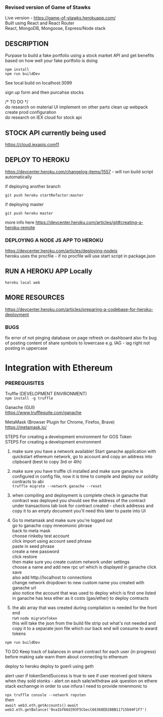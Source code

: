 ### Revised version of Game of Stawks  
Live version - https://game-of-stawks.herokuapp.com/  
Built using React and React Router  
React, MongoDB, Mongoose, Express/Node stack  

## DESCRIPTION  
Purpase to build a fake portfolio using a stock market API and get benefits based on how well
your fake portfolio is doing  

```
npm install
npm run buildDev
```  

See local build on localhost:3099  

sign up form and then purcahse stocks

/* TO DO */  
do research on material UI implement on other parts
clean up webpack 
create prod configuration  
do research on IEX cloud for stock api  

## STOCK API currently being used
https://cloud.iexapis.com11  

## DEPLOY TO HEROKU  
https://devcenter.heroku.com/changelog-items/1557  - will run build script automatically   

if deploying another branch  
```
git push heroku startRefactor:master
``` 
 if deploying master   

```
git push heroku master
```
more info here https://devcenter.heroku.com/articles/git#creating-a-heroku-remote  

### DEPLOYING A NODE JS APP TO HEROKU  
https://devcenter.heroku.com/articles/deploying-nodejs  
heroku uses the procfile - if no procfile will use start script in package.json

## RUN A HEROKU APP Locally  
```
heroku local web
```  

## MORE RESOURCES  
https://devcenter.heroku.com/articles/preparing-a-codebase-for-heroku-deployment


### BUGS  
fix error of not pinging database on page refresh on dashboard
also fix bug of posting content of share symbols to lowercase e.g. IAG - iag right not posting in uppercase

# Integration with Ethereum  

### PREREQUISITES 
Truffle  (DEVELOPMENT ENVIRONMENT)  
```npm install -g truffle```  

Ganache (GUI)  
https://www.trufflesuite.com/ganache  

MetaMask  (Browser Plugin for Chrome, Firefox, Brave)  
https://metamask.io/  


STEPS For creating a development environment for GOS Token    
STEPS For creating a development environment  
1. make sure you have a network available! Start ganache application with quickstart ethereum network, go to account and copy an address into clipboard (best to copy 3rd or 4th)  
2. make sure you have truffle cli installed and make sure ganache is configured in config file, now it is time to compile and deploy our solidity contracts to abi  
```truffle migrate --network ganache --reset```
3. when compiling and deployment is complete
check in ganache that contract was deployed you should see
the address of the contract under transactions tab look for contract created - check addresss and copy it to an empty document you'll need this later to paste into UI  

4. Go to metamask and make sure you're logged out   
go to ganache copy mneomonic phrase  
back to meta mask  
choose rinkeby test account  
click import using account seed phrase  
paste in seed phrase   
create a new password  
click restore  
then make sure you create custom network under settings  
choose a name and add new rpc url which is displayed in ganache click save  
also add http://localhost to connections  
change network dropdown to new custom name you created with ganache url   
also notice the account that was used to deploy which is first one listed in ganache has less ether as it costs (gas/ether) to deploy  contracts    

5. the abi array that was created during compilation is needed for the front end  
run  ```node migrateToken```  
this will take the json from the build file strip out what's not needed and copy it to a separate json file which our back end will consume to award tokens  

`npm run buildDev`


TO DO Keep track of balances in smart contract for each user (in progress)
before making sale warn them about connecting to ethereum

deploy to heroku
deploy to goerli using geth


alert user if tokenSendSuccess is true to see if user received gost tokens when they sold stonks - alert on each sale/withdraw
ask question on ethere stack exchannge in order to use infura I need to provide nmenmonic to 

`npx truffle console --network ropsten`  
then  
`await web3.eth.getAccounts()`
 `await web3.eth.getBalance('0xa1bf66d393F5CbecC66368ED28BB11715b94F1F7')`




